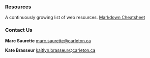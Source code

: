 ### Resources
A continuously growing list of web resources.
 [Markdown Cheatsheet](https://github.com/adam-p/markdown-here/wiki/Markdown-Cheatsheet)

### Contact Us
**Marc Saurette**
marc.saurette@carleton.ca

**Kate Brasseur**
kaitlyn.brasseur@carleton.ca